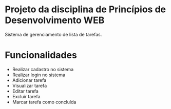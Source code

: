 # Projeto da disciplina de Princípios de Desenvolvimento WEB

Sistema de gerenciamento de lista de tarefas.

# Funcionalidades

- Realizar cadastro no sistema
- Realizar login no sistema
- Adicionar tarefa
- Visualizar tarefa
- Editar tarefa
- Excluir tarefa
- Marcar tarefa como concluída
